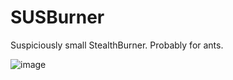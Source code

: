 # SUSBurner
Suspiciously small StealthBurner. Probably for ants.

![image](https://github.com/user-attachments/assets/b42065b2-d25a-458d-a216-5bf13807b377)

